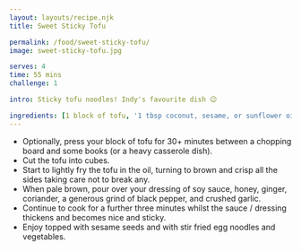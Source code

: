 ```yaml
---
layout: layouts/recipe.njk
title: Sweet Sticky Tofu

permalink: /food/sweet-sticky-tofu/
image: sweet-sticky-tofu.jpg

serves: 4
time: 55 mins
challenge: 1

intro: Sticky tofu noodles! Indy's favourite dish 😉

ingredients: [1 block of tofu, '1 tbsp coconut, sesame, or sunflower oil', 3 tbsp soy sauce, 1 tbsp mirin, 1 tsp ground ginger, 1 tsp ground coriander, black pepper, 2 garlic cloves]
---
```

- Optionally, press your block of tofu for 30+ minutes between a chopping board and some books (or a heavy casserole dish).
- Cut the tofu into cubes.
- Start to lightly fry the tofu in the oil, turning to brown and crisp all the sides taking care not to break any.
- When pale brown, pour over your dressing of soy sauce, honey, ginger, coriander, a generous grind of black pepper, and crushed garlic.
- Continue to cook for a further three minutes whilst the sauce / dressing thickens and becomes nice and sticky.
- Enjoy topped with sesame seeds and with stir fried egg noodles and vegetables.
